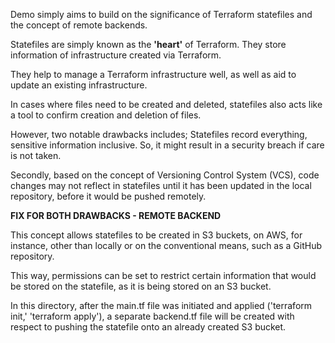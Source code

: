 Demo simply aims to build on the significance of Terraform statefiles and the concept of remote backends.

Statefiles are simply known as the **'heart'** of Terraform. They store information of infrastructure created via Terraform.

They help to manage a Terraform infrastructure well, as well as aid to update an existing infrastructure.

In cases where files need to be created and deleted, statefiles also acts like a tool to confirm creation and deletion of files.

However, two notable drawbacks includes; Statefiles record everything, sensitive information inclusive. So, it might result in a security breach if care is not taken.

Secondly, based on the concept of Versioning Control System (VCS), code changes may not reflect in statefiles until it has been updated in the local repository, before it would be pushed remotely.

**FIX FOR BOTH DRAWBACKS - REMOTE BACKEND**

This concept allows statefiles to be created in S3 buckets, on AWS, for instance, other than locally or on the conventional means, such as a GitHub repository.

This way, permissions can be set to restrict certain information that would be stored on the statefile, as it is being stored on an S3 bucket.


In this directory, after the main.tf file was initiated and applied ('terraform init,' 'terraform apply'), a separate backend.tf file will be created with respect to pushing the statefile onto an already created S3 bucket.
